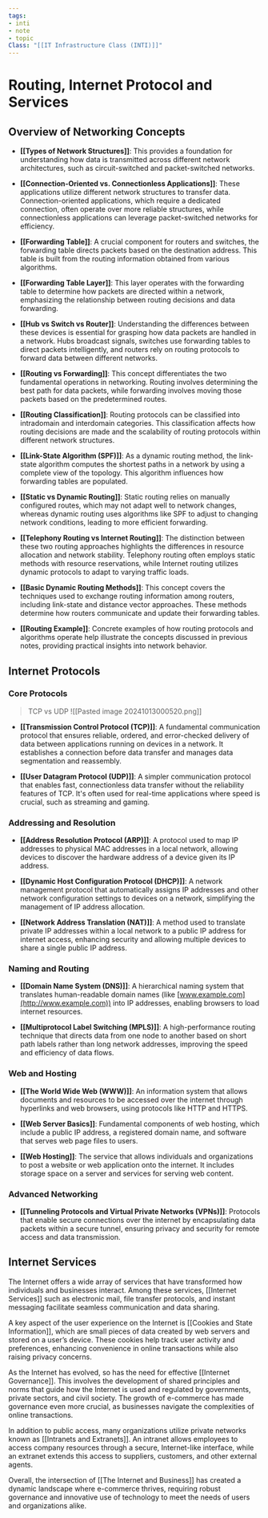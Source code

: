 ```yaml
---
tags:
- inti
- note
- topic
Class: "[[IT Infrastructure Class (INTI)]]"
---
```


# Routing, Internet Protocol and Services

## Overview of Networking Concepts


- **[[Types of Network Structures]]**: This provides a foundation for understanding how data is transmitted across different network architectures, such as circuit-switched and packet-switched networks.
    
- **[[Connection-Oriented vs. Connectionless Applications]]**: These applications utilize different network structures to transfer data. Connection-oriented applications, which require a dedicated connection, often operate over more reliable structures, while connectionless applications can leverage packet-switched networks for efficiency.
    
- **[[Forwarding Table]]**: A crucial component for routers and switches, the forwarding table directs packets based on the destination address. This table is built from the routing information obtained from various algorithms.
    
- **[[Forwarding Table Layer]]**: This layer operates with the forwarding table to determine how packets are directed within a network, emphasizing the relationship between routing decisions and data forwarding.
    
- **[[Hub vs Switch vs Router]]**: Understanding the differences between these devices is essential for grasping how data packets are handled in a network. Hubs broadcast signals, switches use forwarding tables to direct packets intelligently, and routers rely on routing protocols to forward data between different networks.
    
- **[[Routing vs Forwarding]]**: This concept differentiates the two fundamental operations in networking. Routing involves determining the best path for data packets, while forwarding involves moving those packets based on the predetermined routes.
    
- **[[Routing Classification]]**: Routing protocols can be classified into intradomain and interdomain categories. This classification affects how routing decisions are made and the scalability of routing protocols within different network structures.
    
- **[[Link-State Algorithm (SPF)]]**: As a dynamic routing method, the link-state algorithm computes the shortest paths in a network by using a complete view of the topology. This algorithm influences how forwarding tables are populated.
    
- **[[Static vs Dynamic Routing]]**: Static routing relies on manually configured routes, which may not adapt well to network changes, whereas dynamic routing uses algorithms like SPF to adjust to changing network conditions, leading to more efficient forwarding.
    
- **[[Telephony Routing vs Internet Routing]]**: The distinction between these two routing approaches highlights the differences in resource allocation and network stability. Telephony routing often employs static methods with resource reservations, while Internet routing utilizes dynamic protocols to adapt to varying traffic loads.
    
- **[[Basic Dynamic Routing Methods]]**: This concept covers the techniques used to exchange routing information among routers, including link-state and distance vector approaches. These methods determine how routers communicate and update their forwarding tables.
    
- **[[Routing Example]]**: Concrete examples of how routing protocols and algorithms operate help illustrate the concepts discussed in previous notes, providing practical insights into network behavior.
## Internet Protocols

### Core Protocols

> TCP vs UDP
> ![[Pasted image 20241013000520.png]]

- **[[Transmission Control Protocol (TCP)]]**: A fundamental communication protocol that ensures reliable, ordered, and error-checked delivery of data between applications running on devices in a network. It establishes a connection before data transfer and manages data segmentation and reassembly.
    
- **[[User Datagram Protocol (UDP)]]**: A simpler communication protocol that enables fast, connectionless data transfer without the reliability features of TCP. It's often used for real-time applications where speed is crucial, such as streaming and gaming.
    

### Addressing and Resolution

- **[[Address Resolution Protocol (ARP)]]**: A protocol used to map IP addresses to physical MAC addresses in a local network, allowing devices to discover the hardware address of a device given its IP address.
    
- **[[Dynamic Host Configuration Protocol (DHCP)]]**: A network management protocol that automatically assigns IP addresses and other network configuration settings to devices on a network, simplifying the management of IP address allocation.
    
- **[[Network Address Translation (NAT)]]**: A method used to translate private IP addresses within a local network to a public IP address for internet access, enhancing security and allowing multiple devices to share a single public IP address.
    

### Naming and Routing

- **[[Domain Name System (DNS)]]**: A hierarchical naming system that translates human-readable domain names (like [www.example.com](http://www.example.com)) into IP addresses, enabling browsers to load internet resources.
    
- **[[Multiprotocol Label Switching (MPLS)]]**: A high-performance routing technique that directs data from one node to another based on short path labels rather than long network addresses, improving the speed and efficiency of data flows.
    

### Web and Hosting

- **[[The World Wide Web (WWW)]]**: An information system that allows documents and resources to be accessed over the internet through hyperlinks and web browsers, using protocols like HTTP and HTTPS.
    
- **[[Web Server Basics]]**: Fundamental components of web hosting, which include a public IP address, a registered domain name, and software that serves web page files to users.
    
- **[[Web Hosting]]**: The service that allows individuals and organizations to post a website or web application onto the internet. It includes storage space on a server and services for serving web content.
    

### Advanced Networking

- **[[Tunneling Protocols and Virtual Private Networks (VPNs)]]**: Protocols that enable secure connections over the internet by encapsulating data packets within a secure tunnel, ensuring privacy and security for remote access and data transmission.

## Internet Services

The Internet offers a wide array of services that have transformed how individuals and businesses interact. Among these services, [[Internet Services]] such as electronic mail, file transfer protocols, and instant messaging facilitate seamless communication and data sharing.

A key aspect of the user experience on the Internet is [[Cookies and State Information]], which are small pieces of data created by web servers and stored on a user’s device. These cookies help track user activity and preferences, enhancing convenience in online transactions while also raising privacy concerns.

As the Internet has evolved, so has the need for effective [[Internet Governance]]. This involves the development of shared principles and norms that guide how the Internet is used and regulated by governments, private sectors, and civil society. The growth of e-commerce has made governance even more crucial, as businesses navigate the complexities of online transactions.

In addition to public access, many organizations utilize private networks known as [[Intranets and Extranets]]. An intranet allows employees to access company resources through a secure, Internet-like interface, while an extranet extends this access to suppliers, customers, and other external agents.

Overall, the intersection of [[The Internet and Business]] has created a dynamic landscape where e-commerce thrives, requiring robust governance and innovative use of technology to meet the needs of users and organizations alike.

